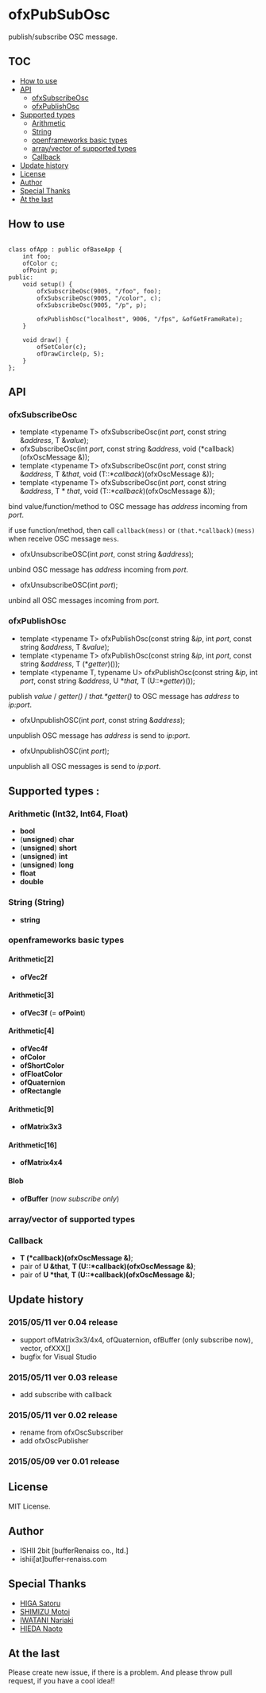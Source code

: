 # ofxPubSubOsc

publish/subscribe OSC message.

## TOC

* [How to use](#HowToUse)
* [API](#API)
	* [ofxSubscribeOsc](#API_ofxSubscribeOsc)
	* [ofxPublishOsc](#API_ofxPublishOsc)
* [Supported types](#SupportedTypes)
	* [Arithmetic](#SupportedTypes_Arithmetic)
	* [String](#SupportedTypes_String)
	* [openframeworks basic types](#SupportedTypes_ofBasic)
	* [array/vector of supported types](#SupportedTypes_ArrayVector)
	* [Callback](#SupportedTypes_Callback)
* [Update history](#UpdateHistory)
* [License](#License)
* [Author](#Author)
* [Special Thanks](#SpecialThanks)
* [At the last](#AtTheLast)

## <a name="HowToUse"> How to use

```

class ofApp : public ofBaseApp {
	int foo;
	ofColor c;
	ofPoint p;
public:
	void setup() {
		ofxSubscribeOsc(9005, "/foo", foo);
		ofxSubscribeOsc(9005, "/color", c);
		ofxSubscribeOsc(9005, "/p", p);
		
		ofxPublishOsc("localhost", 9006, "/fps", &ofGetFrameRate);
	}
	
	void draw() {
		ofSetColor(c);
		ofDrawCircle(p, 5);
	}
};

```

## <a name="API"> API

### <a name="API_ofxSubscribeOsc"> ofxSubscribeOsc

* template \<typename T\> ofxSubscribeOsc(int _port_, const string &_address_, T &_value_);
* ofxSubscribeOsc(int _port_, const string &_address_, void (*callback)(ofxOscMessage &));
* template \<typename T\> ofxSubscribeOsc(int _port_, const string &_address_, T &_that_, void (T::*_callback_)(ofxOscMessage &));
* template \<typename T\> ofxSubscribeOsc(int _port_, const string &_address_, T * _that_, void (T::*_callback_)(ofxOscMessage &));

bind value/function/method to OSC message has _address_ incoming from _port_.

if use function/method, then call `callback(mess)` or `(that.*callback)(mess)` when receive OSC message `mess`.

* ofxUnsubscribeOSC(int _port_, const string &_address_);

unbind OSC message has _address_ incoming from _port_.

* ofxUnsubscribeOSC(int _port_);

unbind all OSC messages incoming from _port_.

### <a name="API_ofxPublishOsc"> ofxPublishOsc

* template \<typename T\> ofxPublishOsc(const string &_ip_, int _port_, const string &_address_, T &_value_);
* template \<typename T\> ofxPublishOsc(const string &_ip_, int _port_, const string &_address_, T (*_getter_)());
* template \<typename T, typename U\> ofxPublishOsc(const string &_ip_, int _port_, const string &_address_, U \*_that_, T (U::*_getter_)());

publish _value_ / _getter()_ / _that.*getter()_ to OSC message has _address_ to _ip:port_.


* ofxUnpublishOSC(int _port_, const string &_address_);

unpublish OSC message has _address_ is send to _ip:port_.

* ofxUnpublishOSC(int _port_);

unpublish all OSC messages is send to _ip:port_.

## <a name="SupportedTypes"> Supported types :

### <a name="SupportedTypes_Arithmetic"> Arithmetic (Int32, Int64, Float)
* **bool**
* (**unsigned**) **char**
* (**unsigned**) **short**
* (**unsigned**) **int**
* (**unsigned**) **long**
* **float**
* **double**

### <a name="SupportedTypes_String"> String (String)
* **string**

### <a name="SupportedTypes_ofBasic"> openframeworks basic types

#### Arithmetic\[2\]
* **ofVec2f**

#### Arithmetic\[3\]
* **ofVec3f** (= **ofPoint**)

#### Arithmetic\[4\]
* **ofVec4f**
* **ofColor**
* **ofShortColor**
* **ofFloatColor**
* **ofQuaternion**
* **ofRectangle**

#### Arithmetic\[9\]
* **ofMatrix3x3**

#### Arithmetic\[16\]
* **ofMatrix4x4**

#### Blob
* **ofBuffer** (_now subscribe only_)

### <a name="SupportedTypes_ArrayVector"> array/vector of supported types

### <a name="SupportedTypes_Callback"> Callback
* **T (\*callback)(ofxOscMessage &)**;
* pair of **U &that**, **T (U::\*callback)(ofxOscMessage &)**;
* pair of **U \*that**, **T (U::\*callback)(ofxOscMessage &)**;

## <a name="UpdateHistory"> Update history

### 2015/05/11 ver 0.04 release

* support ofMatrix3x3/4x4, ofQuaternion, ofBuffer (only subscribe now), vector<ofXXX>, ofXXX[]
* bugfix for Visual Studio

### 2015/05/11 ver 0.03 release

* add subscribe with callback

### 2015/05/11 ver 0.02 release

* rename from ofxOscSubscriber
* add ofxOscPublisher

### 2015/05/09 ver 0.01 release

## <a name="License"> License

MIT License.

## <a name="Author"> Author

* ISHII 2bit [bufferRenaiss co., ltd.]
* ishii[at]buffer-renaiss.com

## <a name="SpecialThanks"> Special Thanks

* [HIGA Satoru](http://github.com/satoruhiga)
* [SHIMIZU Motoi](http://github.com/motoishmz)
* [IWATANI Nariaki](http://github.com/nariakiiwatani)
* [HIEDA Naoto](http://github.com/micuat)

## <a name="AtTheLast"> At the last

Please create new issue, if there is a problem.
And please throw pull request, if you have a cool idea!!